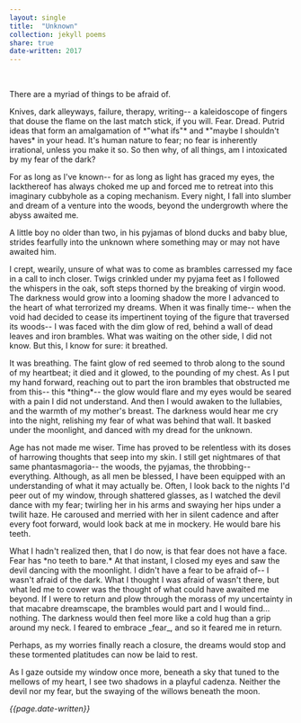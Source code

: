 ```yaml
---
layout: single
title:  "Unknown" 
collection: jekyll poems
share: true
date-written: 2017
---
```


&nbsp;
&nbsp;


<p>
There are a myriad of things to be afraid of.
</p>

<p>
Knives, dark alleyways, failure, therapy, writing-- a kaleidoscope of fingers that douse the flame on the last match stick, if you will. Fear. Dread. Putrid ideas that form an amalgamation of *"what ifs"* and *"maybe I shouldn't haves*  in your head. It's human nature to fear; no fear is inherently irrational, unless you make it so. So then why, of all things, am I intoxicated by my fear of the dark?
</p>

<p>
For as long as I've known-- for as long as light has graced my eyes, the lackthereof has always choked me up and forced me to retreat into this imaginary cubbyhole as a coping mechanism. Every night, I fall into slumber and dream of a venture into the woods, beyond the undergrowth where the abyss awaited me.
<p>

<p>
 A little boy no older than two, in his pyjamas of blond ducks and baby blue, strides fearfully into the unknown where something may or may not have awaited him. 
<p>

<p>
I crept, wearily, unsure of what was to come as brambles carressed my face in a call to inch closer. Twigs crinkled under my pyjama feet as I followed the whispers in the oak, soft steps thorned by the breaking of virgin wood. The darkness would grow into a looming shadow the more I advanced to the heart of what terrorized my dreams.
When it was finally time-- when the void had decided to cease its impertinent toying of the figure that traversed its woods-- I was faced with the dim glow of red, behind a wall of dead leaves and iron brambles. What was waiting on the other side, I did not know. But this, I know for sure: it breathed.
<p>

<p>
 It was breathing. The faint glow of red seemed to throb along to the sound of my heartbeat; it died and it glowed, to the pounding of my chest. As I put my hand forward, reaching out to part the iron brambles that obstructed me from this-- this *thing*-- the glow would flare and my eyes would be seared with a pain I did not understand. And then I would awaken to the lullabies, and the warmth of my mother's breast. The darkness would hear me cry into the night, relishing my fear of what was behind that wall. It basked under the moonlight, and danced with my dread for the unknown.
</p>

<p>
Age has not made me wiser. Time has proved to be relentless with its doses of
harrowing thoughts that seep into my skin. I still get nightmares of that same phantasmagoria-- the woods, the pyjamas, the throbbing-- everything. Although, as all men be blessed, I have been equipped with an understanding of what it may actually be. Often, I look back to the nights I'd peer out of my window, through shattered glasses, as I watched the devil dance with my fear; twirling her in his arms and swaying her hips under a twilit haze. He caroused and merried with her in silent cadence and after every foot forward, would look back at me in mockery. He would bare his teeth. 
</p>

<p>
What I hadn't realized then, that I do now, is that fear does not have a face. Fear has *no teeth to bare.* At that instant, I closed my eyes and saw the devil dancing with the moonlight. I didn't have a fear to be afraid of-- I wasn't afraid of the dark. What I thought I was afraid of wasn't there, but what led me to cower was the thought of what could have awaited me beyond. If I were to return and plow through the morass of my uncertainty in that macabre dreamscape, the brambles would part and I would find... nothing. The darkness would then feel more like a cold hug than a grip around my neck. I feared to embrace _fear_, and so it feared me in return.
</p>

<p>
Perhaps, as my worries finally reach a closure, the dreams would stop and these tormented platitudes can now be laid to rest. 
</p>

<p>
As I gaze outside my window once more, beneath a sky that tuned to the mellows of my heart, I see two shadows in a playful cadenza. Neither the devil nor my fear, but the swaying of the willows beneath the moon.
</p>



<em> {{page.date-written}} </em>


